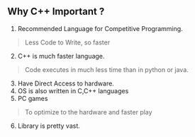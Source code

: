 ## Why C++ Important ?
1. Recommended Language for Competitive Programming.
> Less Code to Write, so faster
2. C++ is much faster language.
> Code executes in much less time than in python or java.
3. Have Direct Access to hardware.
4. OS is also written in C,C++ languages
5. PC games
> To optimize to the hardware and faster play
6. Library is pretty vast.